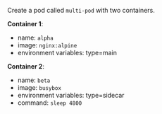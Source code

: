 Create a pod called `multi-pod` with two containers. 

**Container 1**:
- name: `alpha`
- image: `nginx:alpine`
- environment variables: type=main

**Container 2**:
- name: `beta`
- image: `busybox`
- environment variables: type=sidecar
- command: `sleep 4800`
